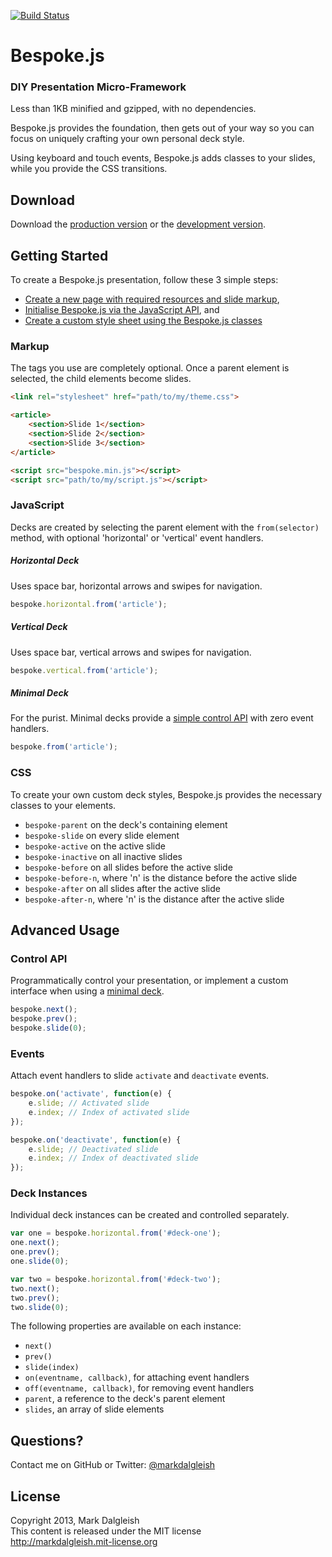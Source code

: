 [![Build Status](https://secure.travis-ci.org/markdalgleish/bespoke.js.png)](http://travis-ci.org/markdalgleish/bespoke.js)

# Bespoke.js

### DIY Presentation Micro-Framework

Less than 1KB minified and gzipped, with no dependencies.

Bespoke.js provides the foundation, then gets out of your way so you can focus on uniquely crafting your own personal deck style.

Using keyboard and touch events, Bespoke.js adds classes to your slides, while you provide the CSS transitions.

## Download

Download the [production version][min] or the [development version][max].

[min]: https://raw.github.com/markdalgleish/bespoke.js/master/dist/bespoke.min.js
[max]: https://raw.github.com/markdalgleish/bespoke.js/master/dist/bespoke.js

## Getting Started

To create a Bespoke.js presentation, follow these 3 simple steps:

 * [Create a new page with required resources and slide markup](#markup),
 * [Initialise Bespoke.js via the JavaScript API](#javascript), and
 * [Create a custom style sheet using the Bespoke.js classes](#css)

### Markup

The tags you use are completely optional. Once a parent element is selected, the child elements become slides.

```html
<link rel="stylesheet" href="path/to/my/theme.css">

<article>
	<section>Slide 1</section>
	<section>Slide 2</section>
	<section>Slide 3</section>
</article>

<script src="bespoke.min.js"></script>
<script src="path/to/my/script.js"></script>
```

### JavaScript

Decks are created by selecting the parent element with the `from(selector)` method, with optional 'horizontal' or 'vertical' event handlers.

##### Horizontal Deck

Uses space bar, horizontal arrows and swipes for navigation.

```js
bespoke.horizontal.from('article');
```

##### Vertical Deck

Uses space bar, vertical arrows and swipes for navigation.

```js
bespoke.vertical.from('article');
```

##### Minimal Deck

For the purist. Minimal decks provide a [simple control API](#control-api) with zero event handlers.

```js
bespoke.from('article');
```

### CSS

To create your own custom deck styles, Bespoke.js provides the necessary classes to your elements.

 * `bespoke-parent` on the deck's containing element
 * `bespoke-slide` on every slide element
 * `bespoke-active` on the active slide
 * `bespoke-inactive` on all inactive slides
 * `bespoke-before` on all slides before the active slide
 * `bespoke-before-n`, where 'n' is the distance before the active slide
 * `bespoke-after` on all slides after the active slide
 * `bespoke-after-n`, where 'n' is the distance after the active slide

## Advanced Usage

### Control API

Programmatically control your presentation, or implement a custom interface when using a [minimal deck](#minimal-deck).

```js
bespoke.next();
bespoke.prev();
bespoke.slide(0);
```

### Events

Attach event handlers to slide `activate` and `deactivate` events.

```js
bespoke.on('activate', function(e) {
	e.slide; // Activated slide
	e.index; // Index of activated slide
});
```

```js
bespoke.on('deactivate', function(e) {
	e.slide; // Deactivated slide
	e.index; // Index of deactivated slide
});
```

### Deck Instances

Individual deck instances can be created and controlled separately.

```js
var one = bespoke.horizontal.from('#deck-one');
one.next();
one.prev();
one.slide(0);

var two = bespoke.horizontal.from('#deck-two');
two.next();
two.prev();
two.slide(0);
```

The following properties are available on each instance:

 * `next()`
 * `prev()`
 * `slide(index)`
 * `on(eventname, callback)`, for attaching event handlers
 * `off(eventname, callback)`, for removing event handlers
 * `parent`, a reference to the deck's parent element
 * `slides`, an array of slide elements

## Questions?

Contact me on GitHub or Twitter: [@markdalgleish](http://twitter.com/markdalgleish)

## License

Copyright 2013, Mark Dalgleish  
This content is released under the MIT license  
http://markdalgleish.mit-license.org